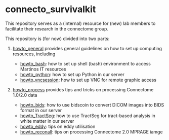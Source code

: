 # connecto_survivalkit

This repository serves as a (internal) resource for (new) lab members to facilitate their research in the connectome group.

This repository is (for now) divided into two parts:

1. [howto_general](./howto_general/) provides general guidelines on how to set up computing resources, including

    - [howto_bash](./howto_general/howto_bash/): how to set up shell (bash) environment to access Martinos IT resources
    - [howto_python](./howto_general/howto_python/): how to set up Python in our server
    - [howto_vncsession](./howto_general/howto_vncsession/): how to set up VNC for remote graphic access

2. [howto_process](./howto_process/) provides tips and tricks on processing Connectome 1.0/2.0 data

    - [howto_bids](./howto_process/howto_bids/): how to use bidscoin to convert DICOM images into BIDS format in our server
    - [howto_TractSeg](./howto_process/howto_TractSeg/): how to use TractSeg for tract-based analysis in white matter in our server
    - [howto_eddy](./howto_process/howto_eddy/): tips on eddy utilisation
    - [howto_reconall](./howto_process/howto_reconall/): tips on processing Connectome 2.0 MPRAGE iamge
